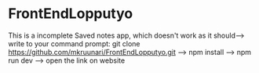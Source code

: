 # FrontEndLopputyo
This is a incomplete Saved notes app, which doesn't work as it should-->
write to your command prompt:
git clone https://github.com/mkruunari/FrontEndLopputyo.git
-->
npm install
-->
npm run dev
-->
open the link on website
